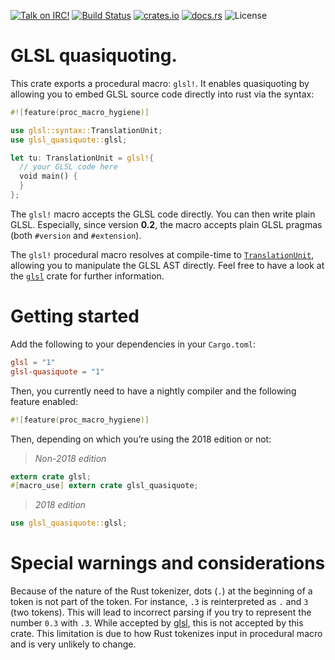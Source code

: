 [![Talk on IRC!](https://img.shields.io/badge/chat-%23glsl--rs%40irc.freenode.net-blueviolet)](https://webchat.freenode.net)
[![Build Status](https://travis-ci.org/phaazon/glsl-quasiquote.svg?branch=master)](https://travis-ci.org/phaazon/glsl-quasiquote)
[![crates.io](https://img.shields.io/crates/v/glsl-quasiquote.svg)](https://crates.io/crates/glsl-quasiquote)
[![docs.rs](https://docs.rs/glsl-quasiquote/badge.svg)](https://docs.rs/glsl-quasiquote)
![License](https://img.shields.io/badge/license-BSD3-blue.svg?style=flat)

<!-- cargo-sync-readme start -->

# GLSL quasiquoting.

This crate exports a procedural macro: `glsl!`. It enables quasiquoting by allowing you to
embed GLSL source code directly into rust via the syntax:

```rust
#![feature(proc_macro_hygiene)]

use glsl::syntax::TranslationUnit;
use glsl_quasiquote::glsl;

let tu: TranslationUnit = glsl!{
  // your GLSL code here
  void main() {
  }
};
```

The `glsl!` macro accepts the GLSL code directly. You can then write plain GLSL. Especially,
since version **0.2**, the macro accepts plain GLSL pragmas (both `#version` and `#extension`).

The `glsl!` procedural macro resolves at compile-time to [`TranslationUnit`],
allowing you to manipulate the GLSL AST directly. Feel free to have a look at the
[`glsl`](https://crates.io/crates/glsl) crate for further information.

# Getting started

Add the following to your dependencies in your `Cargo.toml`:

```toml
glsl = "1"
glsl-quasiquote = "1"
```

Then, you currently need to have a nightly compiler and the following feature enabled:

```rust
#![feature(proc_macro_hygiene)]
```

Then, depending on which you’re using the 2018 edition or not:

> *Non-2018 edition*

```rust
extern crate glsl;
#[macro_use] extern crate glsl_quasiquote;
```

> *2018 edition*

```rust
use glsl_quasiquote::glsl;
```

# Special warnings and considerations

Because of the nature of the Rust tokenizer, dots (`.`) at the beginning of a token is not part
of the token. For instance, `.3` is reinterpreted as `.` and `3` (two tokens). This will lead
to incorrect parsing if you try to represent the number `0.3` with `.3`. While accepted by
[glsl](https://crates.io/crates/glsl), this is not accepted by this crate. This limitation is
due to how Rust tokenizes input in procedural macro and is very unlikely to change.

[`TranslationUnit`]: https://docs.rs/glsl/1.0.0/glsl/syntax/struct.TranslationUnit.html

<!-- cargo-sync-readme end -->
